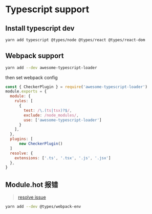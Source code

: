 # Typescript support

## Install typescript dev
```bash
yarn add typescript @types/node @types/react @types/react-dom
```

## Webpack support
```bash
yarn add --dev awesome-typescript-loader
```
then set webpack config
```js
const { CheckerPlugin } = require('awesome-typescript-loader')
module.exports = {
  module: {
    rules: [
      {
        test: /\.(ts|tsx)?$/,
        exclude: /node_modules/,
        use: ['awesome-typescript-loader']
      }
    ],
  },
  plugins: [
      new CheckerPlugin()
  ]
  resolve: {
    extensions: ['.ts', '.tsx', '.js', '.jsx']
  },
}
```

## Module.hot 报错
> [resolve issue](https://github.com/webpack-contrib/webpack-hot-middleware/issues/89)
```bash
yarn add --dev @types/webpack-env
```